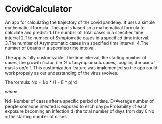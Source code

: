 # CovidCalculator
An app for calculating the trajectory of the covid pandemy. It uses a simple mathematical formula.
The app is based on a mathematical formula to calculate and predict:
1.The number of Total cases in a specified time interval
2.The number of Symptomatic cases in a specified time interval.
3.The number of Asymptomatic cases in a specified time interval.
4.The number of Deaths in a specified time interval.

The app is fully customizable: The time interval, the starting number of cases, the growth factor, the % of asymptomatic cases, toogling the use of masks on/off. 
This customization feature was implemented so the app could work properly as our understanding of the virus evolves.

The formula:
Nd = No * (1 + E * p)^d

where

Nd=Number of cases after a specific period of time.
E=Average number of people someone infected is exposed to each day
p=Probability of each exposure becoming an infection
d=the total number of days from day 0
No = the starting number of cases.

